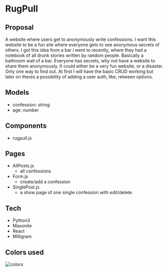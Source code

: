# RugPull

## Proposal

A website where users get to anonymously write confessions. I want this website to be a fun site where everyone gets to see anonymous secrets of others. I got this idea from a bar i went to recently, where they had a notebook of all drunk stories written by random people. Basically a bathroom wall of a bar. Everyone has secrets, why not have a website to share them anonymously. It could either be a very fun website, or a disaster. Only one way to find out. At first I will have the basic CRUD working but later on theres a possibility of adding a user auth, like, retween options.

## Models

- confession: string
- age: number

## Components

- rugpull.js

## Pages

- AllPosts.js
  - all confessions
- Form.js
  - create/add a confession
- SinglePost.js
  - a show page of one single confession with edit/delete

## Tech

- Python3
- Masonite
- React
- Milligram

## Colors used

![colors]("public/colors.png")
